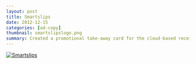 ```yaml
---
layout: post
title: Smartslips
date: 2012-12-15
categories: [ad-copy]
thumbnail: smartslipslogo.png
summary: Created a promotional take-away card for the cloud-based receipt system that provides shoppers with paperless receipts for their purchases.
---
```


<a class="zoom" href="{{ site.url }}/images/Smartslips.png">
  <img alt="Smartslips" src="{{ site.url }}/images/Smartslips.png"/>
</a>